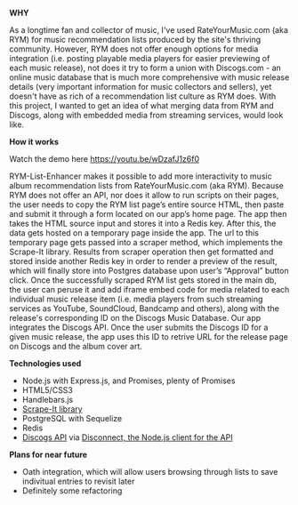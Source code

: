 **WHY**

As a longtime fan and collector of music, I've used RateYourMusic.com (aka RYM) for music recommendation lists produced by the site's thriving community. However, RYM does not offer enough options for media integration (i.e. posting playable media players for easier previewing of each music release), not does it try to form a union with Discogs.com - an online music database that is much more comprehensive with music release details (very important information for music collectors and sellers), yet doesn't have as rich of a recommendation list culture as RYM does. With this project, I wanted to get an idea of what merging data from RYM and Discogs, along with embedded media from streaming services, would look like. 



**How it works**

Watch the demo here https://youtu.be/wDzafJ1z6f0

RYM-List-Enhancer makes it possible to add more interactivity to music album recommendation lists from RateYourMusic.com (aka RYM). Because RYM does not offer an API, nor does it allow to run scripts on their pages, the user needs to copy the RYM list page’s entire source HTML, then paste and submit it through a form located on our app’s home page. 
The app then takes the HTML source input and stores it into a Redis key. After this, the data gets hosted on a temporary page inside the app. 
The url to this temporary page gets passed into a scraper method, which implements the Scrape-It library. 
Results from scraper operation then get formatted and stored inside another Redis key in order to render a preview of the result, which will finally store into Postgres database upon user’s “Approval” button click. 
Once the successfully scraped RYM list gets stored in the main db, the user can peruse it and add iframe embed code for media related to each individual music release item (i.e. media players from such streaming services as YouTube, SoundCloud, Bandcamp and others), along with the release's corresponding ID on the Discogs Music Database.
Our app integrates the Discogs API. Once the user submits the Discogs ID for a given music release, the app uses this ID to retrive URL for the release page on Discogs and the album cover art.



**Technologies used**

- Node.js with Express.js, and Promises, plenty of Promises
- HTML5/CSS3
- Handlebars.js
- [Scrape-It library](https://github.com/IonicaBizau/scrape-it)
- PostgreSQL with Sequelize
- Redis 
- [Discogs API](https://www.discogs.com/developers/) via [Disconnect, the Node.js client for the API](https://github.com/bartve/disconnect)


**Plans for near future**
- Oath integration, which will allow users browsing through lists to save indivitual entries to revisit later
- Definitely some refactoring
